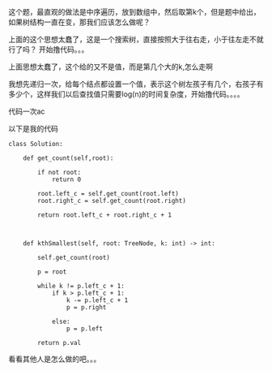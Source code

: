 这个题，最直观的做法是中序遍历，放到数组中，然后取第k个，但是题中给出，如果树结构一直在变，那我们应该怎么做呢？ 

上面的这个思想太蠢了，这是一个搜索树，直接按照大于往右走，小于往左走不就行了吗？ 开始撸代码。。。

上面思想太蠢了，这个给的又不是值，而是第几个大的k,怎么走啊

我想先递归一次，给每个结点都设置一个值，表示这个树左孩子有几个，右孩子有多少个，这样我们以后查找值只需要log(n)的时间复杂度，开始撸代码。。。。

代码一次ac

以下是我的代码

```
class Solution:
    
    def get_count(self,root):
        
        if not root:
            return 0
        
        root.left_c = self.get_count(root.left)
        root.right_c = self.get_count(root.right)
        
        return root.left_c + root.right_c + 1
         
        
    
    def kthSmallest(self, root: TreeNode, k: int) -> int:
        
        self.get_count(root)
        
        p = root
        
        while k != p.left_c + 1:
            if k > p.left_c + 1:
                k -= p.left_c + 1
                p = p.right
            
            else:
                p = p.left
        
        return p.val
```
看看其他人是怎么做的吧。。。
